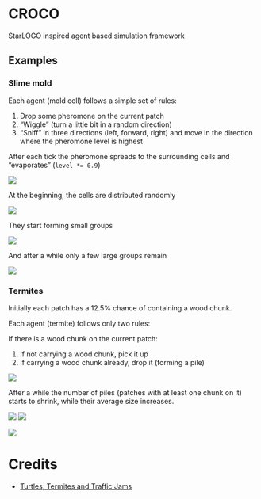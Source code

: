 # CROCO

StarLOGO inspired agent based simulation framework

## Examples

### Slime mold

Each agent (mold cell)
follows a simple set of rules:

1. Drop some pheromone on the current patch
2. “Wiggle” (turn a little bit in a random direction)
3. “Sniff” in three directions (left, forward, right)
   and move in the direction where the pheromone level is highest

After each tick the pheromone spreads to the surrounding cells
and “evaporates” (`level *= 0.9`)

![](images/slime_mold/slime_mold1.png)

At the beginning, the cells are distributed randomly

![](images/slime_mold/slime_mold2.png)

They start forming small groups

![](images/slime_mold/slime_mold7.png)

And after a while only a few large groups remain

![](images/slime_mold/slime_mold10.png)

### Termites

Initially each patch has a 12.5% chance of containing a wood chunk.

Each agent (termite)
follows only two rules:

If there is a wood chunk on the current patch:
1. If not carrying a wood chunk, pick it up
2. If carrying a wood chunk already, drop it (forming a pile)

![](images/termites/termites0.png)

After a while the number of piles
(patches with at least one chunk on it)
starts to shrink,
while their average size increases.

![](images/termites/termites2.png)
![](images/termites/termites4.png)

![](images/termites/termites_graph.png)

# Credits

* [Turtles, Termites and Traffic Jams](https://mitpress.mit.edu/books/turtles-termites-and-traffic-jams)
